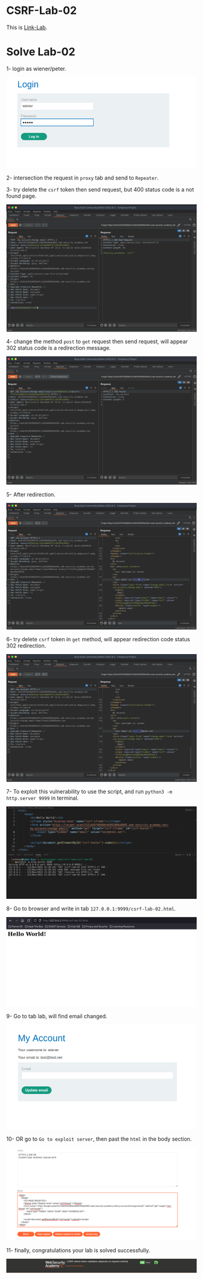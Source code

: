 # CSRF-Lab-02
This is [Link-Lab](https://portswigger.net/web-security/csrf/lab-token-validation-depends-on-request-method).
<br />

# Solve Lab-02
1- login as wiener/peter.
<br />

![login](screenshots/1.png)
<br />

2- intersection the request in `proxy` tab and send to `Repeater`.
<br />

3- try delete the `csrf` token then send request, but 400 status code is a not found page.
<br />

![two](screenshots/2.png)
<br />

4- change the method `post` to `get` request then send request, will appear 302 status code is a redirection message.
<br />

![three](screenshots/3.png)
<br />

5- After redirection.
<br />

![four](screenshots/4.png)
<br />

6- try delete `csrf` token in `get` method, will appear redirection code status 302 redirection.
<br />

![five](screenshots/5.png)
<br />

7- To exploit this vulnerability to use the script, and run `python3 -m http.server 9999` in terminal.
<br />

![six](screenshots/6.png)
<br />

8- Go to browser and write in tab `127.0.0.1:9999/csrf-lab-02.html`.
<br />

![seven](screenshots/7.png)
<br />

9- Go to tab lab, will find email changed.
<br />

![eight](screenshots/8.png)
<br />

10- OR go to `Go to exploit server`, then past the `html` in the body section.
<br />

![nine](screenshots/9.png)

11- finally, congratulations your lab is solved successfully.
<br />

![ten](screenshots/10.png)